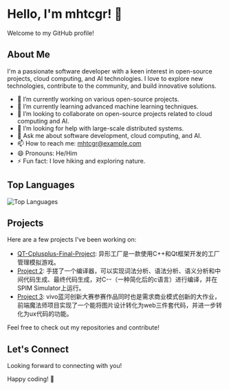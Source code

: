 # Hello, I'm mhtcgr! 👋

Welcome to my GitHub profile!

## About Me

I'm a passionate software developer with a keen interest in open-source projects, cloud computing, and AI technologies. I love to explore new technologies, contribute to the community, and build innovative solutions.

- 🔭 I’m currently working on various open-source projects.
- 🌱 I’m currently learning advanced machine learning techniques.
- 👯 I’m looking to collaborate on open-source projects related to cloud computing and AI.
- 🤔 I’m looking for help with large-scale distributed systems.
- 💬 Ask me about software development, cloud computing, and AI.
- 📫 How to reach me: [mhtcgr@example.com](mailto:mhtcgr@example.com)
- 😄 Pronouns: He/Him
- ⚡ Fun fact: I love hiking and exploring nature.

## Top Languages

![Top Languages](https://github-readme-stats.vercel.app/api/top-langs/?username=mhtcgr&layout=compact&theme=radical)

## Projects

Here are a few projects I've been working on:

- [QT-Cplusplus-Final-Project](https://github.com/mhtcgr/QT-Cplusplus-Final-Project): 异形工厂是一款使用C++和Qt框架开发的工厂管理模拟游戏。
- [Project 2](https://github.com/mhtcgr/ISE_homework): 手搓了一个编译器，可以实现词法分析、语法分析、语义分析和中间代码生成、最终代码生成，对C--（一种简化后的c语言）进行编译，并在 SPIM Simulator上运行。
- [Project 3](https://github.com/mhtcgr/project3): vivo蓝河创新大赛参赛作品同时也是需求商业模式创新的大作业，前端魔法师项目实现了一个能将图片设计转化为web三件套代码，并进一步转化为ux代码的功能。

Feel free to check out my repositories and contribute!

## Let's Connect

Looking forward to connecting with you!

Happy coding! 🚀
